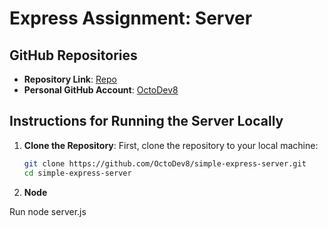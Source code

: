 # Express Assignment: Server

## GitHub Repositories

- **Repository Link**: [Repo](https://github.com/OctoDev8/simple-express-server)
- **Personal GitHub Account**: [OctoDev8](https://github.com/OctoDev8)

## Instructions for Running the Server Locally

1. **Clone the Repository**:
   First, clone the repository to your local machine:

   ```bash
   git clone https://github.com/OctoDev8/simple-express-server.git
   cd simple-express-server

   ```

2. **Node**

Run node server.js
